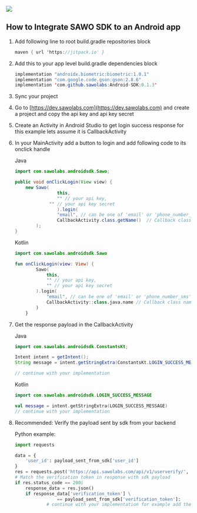 [![](https://jitpack.io/v/sawolabs/Android-SDK.svg)](https://jitpack.io/#sawolabs/Android-SDK)

## How to Integrate SAWO SDK to an Android app

1. Add following line to root build.gradle repositories block

   ```java
   maven { url 'https://jitpack.io' }
   ```

2. Add this to your app level build.gradle dependencies block

   ```java
   implementation "androidx.biometric:biometric:1.0.1"
   implementation "com.google.code.gson:gson:2.8.6"
   implementation 'com.github.sawolabs:Android-SDK:0.1.3'
   ```

3. Sync your project

4. Go to [https://dev.sawolabs.com](https://dev.sawolabs.com) and create a project and copy the api key and api key secret 

5. Create an Activity in Android Studio to get login success response for this example lets assume it is CallbackActivity

6. In your MainActivity add a button to login and add following code to its onclick handle

   Java

   ```java
   import com.sawolabs.androidsdk.Sawo;
   
   public void onClickLogin(View view) {
       new Sawo(
                   this, 
                   "" // your api key,
           		"" // your api key secret
                   ).login(
                   "email", // can be one of 'email' or 'phone_number_sms'
                   CallbackActivity.class.getName()  // Callback class name
           );
   }
   ```

   

   Kotlin

   ```kotlin
   import com.sawolabs.androidsdk.Sawo
   
   fun onClickLogin(view: View) {
           Sawo(
               this,
               "" // your api key,
               "" // your api key secret
           ).login(
               "email", // can be one of 'email' or 'phone_number_sms'
               CallbackActivity::class.java.name // Callback class name
           )
       }
   ```

   

7. Get the response payload in the CallbackActivity

   Java

   ```java
   import com.sawolabs.androidsdk.ConstantsKt;
   
   Intent intent = getIntent();
   String message = intent.getStringExtra(ConstantsKt.LOGIN_SUCCESS_MESSAGE);
   
   // continue with your implementation
   ```

   Kotlin

   ```kotlin
   import com.sawolabs.androidsdk.LOGIN_SUCCESS_MESSAGE
   
   val message = intent.getStringExtra(LOGIN_SUCCESS_MESSAGE)
   // continue with your implementation
   ```

8. Recommended: Verify the payload sent by sdk from your backend

   Python example:

   ```python
   import requests
   
   data = {
       'user_id': payload_sent_from_sdk['user_id']
   }
   res = requests.post('https://api.sawolabs.com/api/v1/userverify/', data=data)
   # Match the verification token in response with sdk payload
   if res.status_code == 200:
       response_data = res.json()
       if response_data['verification_token'] \
                   == payload_sent_from_sdk['verification_token']:
               # continue with your implementation for example add the user to your db
   ```

   

